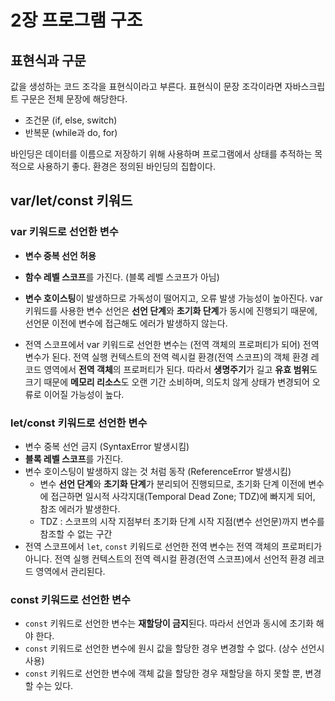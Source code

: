 # 2장 프로그램 구조

## 표현식과 구문

값을 생성하는 코드 조각을 표현식이라고 부른다.
표현식이 문장 조각이라면 자바스크립트 구문은 전체 문장에 해당한다. 

- 조건문 (if, else, switch)
- 반복문 (while과 do, for)

바인딩은 데이터를 이름으로 저장하기 위해 사용하며 프로그램에서 상태를 추적하는 목적으로 사용하기 좋다. 환경은 정의된 바인딩의 집합이다.

## var/let/const 키워드

### var 키워드로 선언한 변수

- **변수 중복 선언 허용**
- **함수 레벨 스코프**를 가진다. (블록 레벨 스코프가 아님)
- **변수 호이스팅**이 발생하므로 가독성이 떨어지고, 오류 발생 가능성이 높아진다.
    var 키워드를 사용한 변수 선언은 **선언 단계**와 **초기화 단계**가 동시에 진행되기 때문에, 선언문 이전에 변수에 접근해도 에러가 발생하지 않는다.
    
- 전역 스코프에서 var 키워드로 선언한 변수는 (전역 객체의 프로퍼티가 되어) 전역 변수가 된다. 전역 실행 컨텍스트의 전역 렉시컬 환경(전역 스코프)의 객체 환경 레코드 영역에서 **전역 객체**의 프로퍼티가 된다. 따라서 **생명주기**가 길고 **유효 범위**도 크기 때문에 **메모리 리소스**도 오랜 기간 소비하며, 의도치 않게 상태가 변경되어 오류로 이어질 가능성이 높다.

### let/const 키워드로 선언한 변수

- 변수 중복 선언 금지 (SyntaxError 발생시킴)
- **블록 레벨 스코프**를 가진다.
- 변수 호이스팅이 발생하지 않는 것 처럼 동작 (ReferenceError 발생시킴)
    - 변수 **선언 단계**와 **초기화 단계**가 분리되어 진행되므로, 초기화 단계 이전에 변수에 접근하면 일시적 사각지대(Temporal Dead Zone; TDZ)에 빠지게 되어, 참조 에러가 발생한다.
    - TDZ : 스코프의 시작 지점부터 초기화 단계 시작 지점(변수 선언문)까지 변수를 참조할 수 없는 구간
- 전역 스코프에서 `let`, `const` 키워드로 선언한 전역 변수는 전역 객체의 프로퍼티가 아니다. 전역 실행 컨텍스트의 전역 렉시컬 환경(전역 스코프)에서 선언적 환경 레코드 영역에서 관리된다.
    

### const 키워드로 선언한 변수

- `const` 키워드로 선언한 변수는 **재할당이 금지**된다. 따라서 선언과 동시에 초기화 해야 한다.
- `const` 키워드로 선언한 변수에 원시 값을 할당한 경우 변경할 수 없다. (상수 선언시 사용)
- `const` 키워드로 선언한 변수에 객체 값을 할당한 경우 재할당을 하지 못할 뿐, 변경할 수는 있다.
